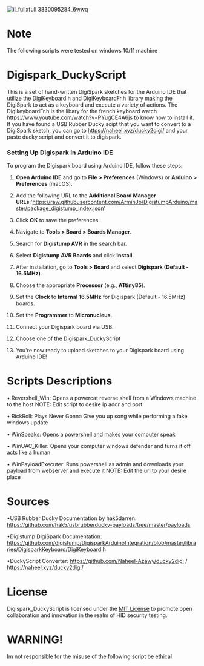 ![il_fullxfull 3830095284_6wwq](https://github.com/Adrilaw/Digispark_DuckyScript/assets/65346144/8cfb1fb1-f485-42e1-8913-d8977d933bd6)



# Note
The following scripts were tested on windows 10/11 machine


# Digispark_DuckyScript
This is a set of hand-written DigiSpark sketches for the Arduino IDE that utilize the DigiKeyboard.h and DigiKeyboardFr.h library making the DigiSpark to act as a keyboard and execute a variety of actions. The DigikeyboardFr.h is the libary for the french keyboard watch https://www.youtube.com/watch?v=PYugCE4A6js to know how to install it. If you have found a USB Rubber Ducky scipt that you want to convert to a DigiSpark sketch, you can go to https://naheel.xyz/ducky2digi/ and your paste ducky script and convert it to digispark.

### Setting Up Digispark in Arduino IDE

To program the Digispark board using Arduino IDE, follow these steps:

1. **Open Arduino IDE** and go to **File > Preferences** (Windows) or **Arduino > Preferences** (macOS).

2. Add the following URL to the **Additional Board Manager URLs**:'https://raw.githubusercontent.com/ArminJo/DigistumpArduino/master/package_digistump_index.json'
3. Click **OK** to save the preferences.

4. Navigate to **Tools > Board > Boards Manager**.

5. Search for **Digistump AVR** in the search bar.

6. Select **Digistump AVR Boards** and click **Install**.

7. After installation, go to **Tools > Board** and select **Digispark (Default - 16.5MHz)**.

8. Choose the appropriate **Processor** (e.g., **ATtiny85**).

9. Set the **Clock** to **Internal 16.5MHz** for Digispark (Default - 16.5MHz) boards.

10. Set the **Programmer** to **Micronucleus**.
   
12. Connect your Digispark board via USB.

13. Choose one of the Digispark_DuckyScript

14. You're now ready to upload sketches to your Digispark board using Arduino IDE!

# Scripts Descriptions
 • Revershell_Win: Opens a powercat reverse shell from a Windows machine to the host NOTE: Edit script to desire ip addr and port
 
 • RickRoll: Plays Never Gonna Give you up song while performing a fake windows update
 
 • WinSpeaks: Opens a powershell and makes your computer speak 
 
 • WinUAC_Killer: Opens your computer windows defender and turns it off acts like a human

 • WinPayloadExecuter: Runs powershell as admin and downloads your payload from webserver and execute it  NOTE: Edit the url to your desire place
 


# Sources
•USB Rubber Ducky Documentation by hak5darren: https://github.com/hak5/usbrubberducky-payloads/tree/master/payloads
 
•Digistump DigiSpark Documentation: https://github.com/digistump/DigisparkArduinoIntegration/blob/master/libraries/DigisparkKeyboard/DigiKeyboard.h
 
•DuckyScript Converter: https://github.com/Naheel-Azawy/ducky2digi / https://naheel.xyz/ducky2digi/


# License
Digispark_DuckyScript is licensed under the [MIT License](LICENSE) to promote open collaboration and innovation in the realm of HID security testing.


# WARNING!
Im not responsible for the misuse of the following script be ethical.
